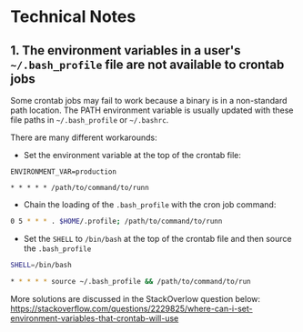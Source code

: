 # Technical Notes

## 1. The environment variables in a user's `~/.bash_profile` file are not available to crontab jobs

Some crontab jobs may fail to work because a binary is in a non-standard path location.
The PATH environment variable is usually updated with these file paths in `~/.bash_profile` or `~/.bashrc`.

There are many different workarounds:

 * Set the environment variable at the top of the crontab file:
 
 ```shell
 ENVIRONMENT_VAR=production

 * * * * * /path/to/command/to/runn
 ```

 * Chain the loading of the `.bash_profile` with the cron job command:
 
 ```bash
 0 5 * * * . $HOME/.profile; /path/to/command/to/runn
 ```

 * Set the `SHELL` to `/bin/bash` at the top of the crontab file and then source the `.bash_profile` 
 
 ```bash
 SHELL=/bin/bash
 
 * * * * * source ~/.bash_profile && /path/to/command/to/run
 ```

More solutions are discussed in the StackOverlow question below:   
https://stackoverflow.com/questions/2229825/where-can-i-set-environment-variables-that-crontab-will-use
